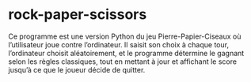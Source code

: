 # rock-paper-scissors
Ce programme est une version Python du jeu Pierre-Papier-Ciseaux où l’utilisateur joue contre l’ordinateur. Il saisit son choix à chaque tour, l’ordinateur choisit aléatoirement, et le programme détermine le gagnant selon les règles classiques, tout en mettant à jour et affichant le score jusqu’à ce que le joueur décide de quitter.

